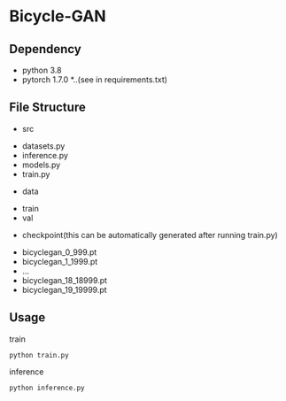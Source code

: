 # Bicycle-GAN

## Dependency

* python 3.8
* pytorch 1.7.0
*..(see in requirements.txt)

## File Structure

* src
- datasets.py
- inference.py
- models.py
- train.py

* data
- train
- val

* checkpoint(this can be automatically generated after running train.py)
- bicyclegan_0_999.pt
- bicyclegan_1_1999.pt
- ...
- bicyclegan_18_18999.pt
- bicyclegan_19_19999.pt

## Usage

train
```
python train.py
```
inference
```
python inference.py
```
